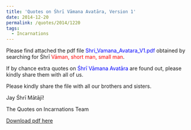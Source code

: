 ```yaml
---
title: 'Quotes on Śhrī Vāmana Avatāra, Version 1'
date: 2014-12-20
permalink: /quotes/2014/1220
tags:
  - Incarnations
---
```


Please find attached the pdf file <font color="blue">Shri_Vamana_Avatara_V1.pdf</font> obtained by searching for Śhrī <font color="red">Vāman, short man, small man</font>.   

If by chance extra quotes on <font color="blue">Śhrī Vāmana Avatāra</font> are found out, please kindly share them with all of us.  

Please kindly share the file with all our brothers and sisters.  

Jay Śhrī Mātājī!  

The Quotes on Incarnations Team  

[Download pdf here](http://seven-teams.github.io/files/Shri_Vamana_Avatara_V1.pdf)
